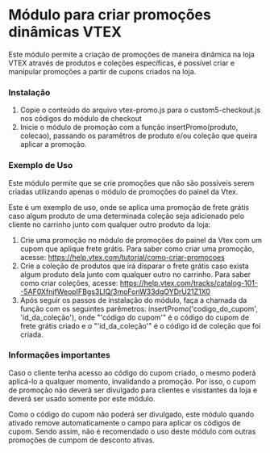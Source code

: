 Módulo para criar promoções dinâmicas VTEX 
==============

Este módulo permite a criação de promoções de maneira dinâmica na loja VTEX através de produtos e coleções específicas, é possível criar e manipular promoções a partir de cupons criados na loja.

### Instalação

1. Copie o conteúdo do arquivo vtex-promo.js para o custom5-checkout.js nos códigos do módulo de checkout
2. Inicie o módulo de promoção com a função insertPromo(produto, colecao), passando os paramêtros de produto e/ou coleção que queira aplicar a promoção.

### Exemplo de Uso

Este módulo permite que se crie promoções que não são possíveis serem criadas utilizando apenas o módulo de promoções do painel da Vtex.

Este é um exemplo de uso, onde se aplica uma promoção de frete grátis caso algum produto de uma determinada coleção seja adicionado pelo cliente no carrinho junto com qualquer outro produto da loja:

1. Crie uma promoção no módulo de promoções do painel da Vtex com um cupom que aplique frete grátis. Para saber como criar uma promoção, acesse: https://help.vtex.com/tutorial/como-criar-promocoes
2. Crie a coleção de produtos que irá disparar o frete grátis caso exista algum produto dela junto com qualquer outro no carrinho. Para saber como criar coleções, acesse: https://help.vtex.com/tracks/catalog-101--5AF0XfnjfWeopIFBgs3LIQ/3moFonW33dgOYDrU21Z1X0
3. Após seguir os passos de instalação do módulo, faça a chamada da função com os seguintes parêmetros: insertPromo('codigo_do_cupom', 'id_da_coleção'), onde "'código do cupom'" é o código do cupom de frete grátis criado e o "'id_da_coleção'" é o código id de coleção que foi criada.

### Informações importantes

Caso o cliente tenha acesso ao código do cupom criado, o mesmo poderá aplicá-lo a qualquer momento, invalidando a promoção. Por isso, o cupom de promoção não deverá ser divulgado para clientes e visistantes da loja e deverá ser usado somente por este módulo.

Como o código do cupom não poderá ser divulgado, este módulo quando ativado remove automaticamente o campo para aplicar os códigos de cupom. Sendo assim, não é recomendado o uso deste módulo com outras promoções de cumpom de desconto ativas.




